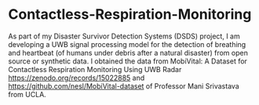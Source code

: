 # Contactless-Respiration-Monitoring
As part of my Disaster Survivor Detection Systems (DSDS) project, I am developing a UWB signal processing model for the detection of breathing and heartbeat (of humans under debris after a natural disaster) from open source or synthetic data.
I obtained the data from MobiVital: A Dataset for Contactless Respiration Monitoring Using UWB Radar https://zenodo.org/records/15022885 and https://github.com/nesl/MobiVital-dataset of Professor Mani Srivastava from UCLA.
